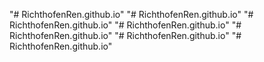 "# RichthofenRen.github.io" 
"# RichthofenRen.github.io" 
"# RichthofenRen.github.io" 
"# RichthofenRen.github.io" 
"# RichthofenRen.github.io" 
"# RichthofenRen.github.io" 
"# RichthofenRen.github.io" 
